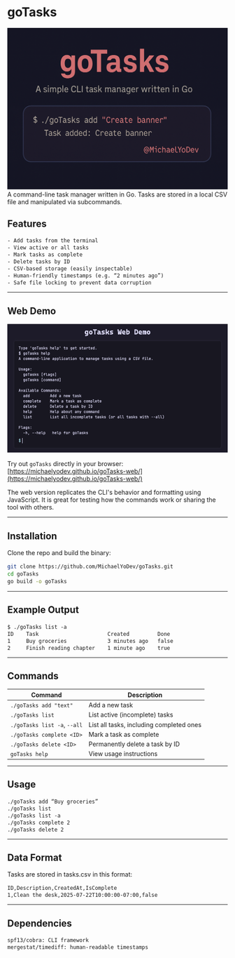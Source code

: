 # goTasks

![banner](imgs/goTasksBanner.png)
A command-line task manager written in Go. Tasks are stored in a local CSV file and manipulated via subcommands.
## Features
    - Add tasks from the terminal
    - View active or all tasks
    - Mark tasks as complete
    - Delete tasks by ID
    - CSV-based storage (easily inspectable)
    - Human-friendly timestamps (e.g. “2 minutes ago”)
    - Safe file locking to prevent data corruption

---

## Web Demo

![Web Demo](imgs/webDemoImg.png)

Try out `goTasks` directly in your browser:
[https://michaelyodev.github.io/goTasks-web/](https://michaelyodev.github.io/goTasks-web/)

The web version replicates the CLI's behavior and formatting using JavaScript.
It is great for testing how the commands work or sharing the tool with others.

---

## Installation

Clone the repo and build the binary:

```bash
git clone https://github.com/MichaelYoDev/goTasks.git
cd goTasks
go build -o goTasks
```

---

## Example Output

```
$ ./goTasks list -a
ID    Task                      Created         Done
1     Buy groceries             3 minutes ago   false
2     Finish reading chapter    1 minute ago    true
```

---

## Commands

| Command                      | Description                                                 |
|------------------------------|-------------------------------------------------------------|
| `./goTasks add "text"`         | Add a new task                                              |
| `./goTasks list`               | List active (incomplete) tasks                              |
| `./goTasks list -a`, `--all`   | List all tasks, including completed ones                    |
| `./goTasks complete <ID>`      | Mark a task as complete                                     |
| `./goTasks delete <ID>`        | Permanently delete a task by ID                             |
| `goTasks help`               | View usage instructions                                     |

---

## Usage

```
./goTasks add “Buy groceries”
./goTasks list
./goTasks list -a
./goTasks complete 2
./goTasks delete 2
```
---

## Data Format

Tasks are stored in tasks.csv in this format:

```csv
ID,Description,CreatedAt,IsComplete
1,Clean the desk,2025-07-22T10:00:00-07:00,false
```

---

## Dependencies

```
spf13/cobra: CLI framework
mergestat/timediff: human-readable timestamps
```
